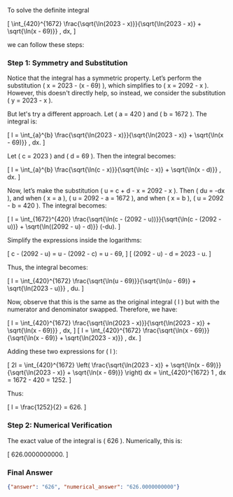 To solve the definite integral 

\[
\int_{420}^{1672} \frac{\sqrt{\ln(2023 - x)}}{\sqrt{\ln(2023 - x)} + \sqrt{\ln(x - 69)}} \, dx,
\]

we can follow these steps:

### Step 1: Symmetry and Substitution
Notice that the integral has a symmetric property. Let’s perform the substitution \( x = 2023 - (x - 69) \), which simplifies to \( x = 2092 - x \). However, this doesn't directly help, so instead, we consider the substitution \( y = 2023 - x \). 

But let's try a different approach. Let \( a = 420 \) and \( b = 1672 \). The integral is:

\[
I = \int_{a}^{b} \frac{\sqrt{\ln(2023 - x)}}{\sqrt{\ln(2023 - x)} + \sqrt{\ln(x - 69)}} \, dx.
\]

Let \( c = 2023 \) and \( d = 69 \). Then the integral becomes:

\[
I = \int_{a}^{b} \frac{\sqrt{\ln(c - x)}}{\sqrt{\ln(c - x)} + \sqrt{\ln(x - d)}} \, dx.
\]

Now, let’s make the substitution \( u = c + d - x = 2092 - x \). Then \( du = -dx \), and when \( x = a \), \( u = 2092 - a = 1672 \), and when \( x = b \), \( u = 2092 - b = 420 \). The integral becomes:

\[
I = \int_{1672}^{420} \frac{\sqrt{\ln(c - (2092 - u))}}{\sqrt{\ln(c - (2092 - u))} + \sqrt{\ln((2092 - u) - d)}} (-du).
\]

Simplify the expressions inside the logarithms:

\[
c - (2092 - u) = u - (2092 - c) = u - 69,
\]
\[
(2092 - u) - d = 2023 - u.
\]

Thus, the integral becomes:

\[
I = \int_{420}^{1672} \frac{\sqrt{\ln(u - 69)}}{\sqrt{\ln(u - 69)} + \sqrt{\ln(2023 - u)}} \, du.
\]

Now, observe that this is the same as the original integral \( I \) but with the numerator and denominator swapped. Therefore, we have:

\[
I = \int_{420}^{1672} \frac{\sqrt{\ln(2023 - x)}}{\sqrt{\ln(2023 - x)} + \sqrt{\ln(x - 69)}} \, dx,
\]
\[
I = \int_{420}^{1672} \frac{\sqrt{\ln(x - 69)}}{\sqrt{\ln(x - 69)} + \sqrt{\ln(2023 - x)}} \, dx.
\]

Adding these two expressions for \( I \):

\[
2I = \int_{420}^{1672} \left( \frac{\sqrt{\ln(2023 - x)} + \sqrt{\ln(x - 69)}}{\sqrt{\ln(2023 - x)} + \sqrt{\ln(x - 69)}} \right) dx = \int_{420}^{1672} 1 \, dx = 1672 - 420 = 1252.
\]

Thus:

\[
I = \frac{1252}{2} = 626.
\]

### Step 2: Numerical Verification
The exact value of the integral is \( 626 \). Numerically, this is:

\[
626.0000000000.
\]

### Final Answer
```json
{"answer": "626", "numerical_answer": "626.0000000000"}
```